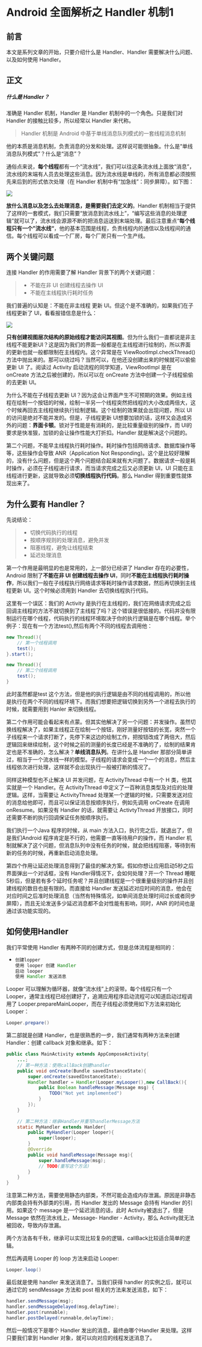 # Android 全面解析之 Handler 机制1

## 前言

本文是系列文章的开始，只要介绍什么是 Handler、Handler 需要解决什么问题、以及如何使用 Handler。

## 正文

##### 什么是 Handler？

准确是 Handler 机制，Handler 是 Handler 机制中的一个角色。只是我们对 Handler 的接触比较多，所以经常以 Handler 来代称。

> Handler 机制是 Android 中基于单线消息队列模式的一套线程消息机制

他的本质是消息机制，负责消息的分发和处理。这样说可能很抽象。什么是“单线消息队列模式”？什么是“消息”？

通俗点来说，**每个线程**都有一个“流水线”，我们可以往这条流水线上面放“消息”，流水线的末端有人员去处理这些消息。因为流水线是单线的，所有消息都必须按照先来后到的形式依次处理（在 Handler 机制中有“加急线”：同步屏障）。如下图：

![](/picture/data-01.image)

**放什么消息以及怎么去处理消息，是需要我们去定义的**。Handler 机制相当于提供了这样的一套模式，我们只需要“放消息到流水线上”，“编写这些消息的处理逻辑”就可以了，流水线会源源不断的把消息运送到末端处理。最后注意重点“**每个线程只有一个”流水线“**，他的基本范围是线程，负责线程内的通信以及线程间的通信。每个线程可以看成一个厂房，每个厂房只有一个生产线。

## 两个关键问题

连接 Handler 的作用需要了解 Handler 背景下的两个关键问题：

> - 不能在非 UI 创建线程去操作 UI
> - 不能在主线程执行耗时任务

我们普遍的认知是：不能在非主线程 更新 UI。但这个是不准确的，如果我们在子线程更新了 UI，看看报错信息是什么：

![](/picture/data-02.image)

**只有创建视图层次结构的原始线程才能访问其视图**。但为什么我们一直都说是非主线程不能更新UI？这是因为我们的界面一般都是在主线程进行绘制的，所以界面的更新也就一般都限制在主线程内。这个异常是在 ViewRootImpl.checkThread()方法中抛出来的。那可以绕过吗？当然可以，在他还没创建出来的时候就可以偷偷更新 UI 了。阅读过 Activity 启动流程的同学知道，ViewRootImpl 是在 onCreate 方法之后被创建的，所以可以在 onCreate 方法中创建一个子线程偷偷的去更新 UI。

为什么不能在子线程去更新 UI？因为这会让界面产生不可预期的效果。例如主线程在绘制一个按钮的时候，绘制一半另一个线程突然把线程的大小改成两倍大，这个时候再回去主线程继续执行绘制逻辑。这个绘制的效果就会出现问题，所以 UI 的访问是绝对不能并发的。但是，子线程更新 UI想要加锁的话，这样又会造成另外的问题：**界面卡顿**。锁对于性能是有消耗的，是比较重量级别的操作，而 UI的要求是快准狠，加锁的会让操作性能大打折扣。Handler 就是解决这个问题的。

第二个问题，不能早主线程执行耗时操作。耗时操作包括网络请求、数据库操作等等，这些操作会导致 ANR（Application Not Responding)。这个是比较好理解的，没有什么问题，但是这个两个问题结合起来就有大问题了。数据请求一般是耗时操作，必须在子线程进行请求，而当请求完成之后又必须更新 UI，UI 只能在主线程进行更新，这就导致必须**切换线程执行代码**。那么 Handler 得到重要性就体现出来了。

## 为什么要有 Handler？

先说结论：

> - 切换代码执行的线程
> - 按顺序规则的处理消息，避免并发
> - 阻塞线程，避免让线程结束
> - 延迟处理消息

第一个作用是最明显的也是常用的，上一部分已经讲了 Handler 存在的必要性，Android 限制了**不能在非 UI 创建线程去操作 UI**，同时**不能在主线程执行耗时操作**，所以我们一般在子线程执行网络请求等耗时操作请求数据，然后再切换到主线程更新 UI。这个时候必须用到 Handler 去切换线程执行代码。

这里有一个误区：我们的 Activity 是执行在主线程的，我们在网络请求完成之后回调主线程的方法不就切换到了主线程了吗？这个错误是很低接的。代码并没有限制运行在哪个线程，代码执行的线程环境取决于你的执行逻辑是在哪个线程。举个例子：现在有一个方法test(),然后有两个不同的线程去调用他：

```java
new Thread(){
    // 第一个线程调用
    test();
}.start();

new Thread(){
    // 第二个线程调用
    test();
}
```

此时虽然都是test 这个方法，但是他的执行逻辑是由不同的线程调用的，所以他是执行在两个不同的线程环境下。而我们想要把逻辑切换到另外一个进程去执行的时候，就需要用到 Hanler 来切换线程。

第二个作用可能会看起来有点蒙。但其实他解决了另一个问题：并发操作。虽然切换线程解决了，如果主线程正在绘制一个按钮，刚好测量好按钮的长宽，突然一个子线程来一个请求打断了，先停下来这边的绘制工作，把按钮改成了两倍大，然后逻辑回来继续绘制，这个时候之前的测量的长度已经是不准确的了，绘制的结果肯定也是不准确的，怎么解决？**单线消息队列**。在讲什么是 Handler 那部分简单讲过，相当于一个流水线一样的模型。子线程的请求会变成一个一个的消息，然后主线程依次进行处理，这样就不会出现执行一般被打断的情况了。

同样这种模型也不止解决 UI 并发问题，在 ActivityThread 中有一个 H 类，他其实就是一个 Handler。在 ActivityThread 中定义了一百种消息类型及对应的处理逻辑。这样，当需要让 ActivityThread 处理某一个逻辑的时候，只需要发送对应的消息给他即可，而且可以保证消息按顺序执行，例如先调用 onCreate 在调用 onResume。如果没有 Handler 的话，就需要让 ActivtyThread 开放接口，同时还需要不断的执行回调保证任务按顺序执行。

我们执行一个Java 程序的时候，从 main 方法入口，执行完之后，就退出了，但是我们Android 程序肯定是不行的，他需要一直等待用户的操作，而 Handler 机制就解决了这个问题，但消息队列中没有任务的时候，就会把线程阻塞，等待到有新的任务的时候，再重新启动消息处理。

第四个作用让延迟处理消息得到了最佳的解决方案。假如你想让应用启动5秒之后界面弹出一个对话框，没有 Handler得情况下，会如何处理？开一个 Thread 睡眠 5秒后，但是若有多个延时任务呢？并且创建线程是一个很重量级别的操作并且创建线程的数目也是有限的。而直接给 Handler 发送延迟对应时间的消息，他会在对应时间之后准时处理消息（当然有特殊情况，如单间消息处理时间过长或者同步屏障），而且无论发送多少延迟消息都不会对性能有影响，同时，ANR 的时间也是通过该功能实现的。

## 如何使用Handler

我们平常使用 Handler 有两种不同的创建方式，但是总体流程是相同的：

- ```java
  创建lopper
  使用 looper 创建 Handler
  启动 looper
  使用 Handler 发送消息
  ```

Looper 可以理解为循环器，就像“流水线”上的滚带。每个线程只有一个 Looper，通常主线程已经创建好了，追溯应用程序启动流程可以知道启动过程调用了 Looper.prepareMainLooper，而在子线程必须使用如下方法来初始化 Looper：

```java
Looper.prepare()
```

第二部就是创建 Handler，也是很熟悉的一步，我们通常有两种方法来创建 Handler：创建 callback 对象和继承。如下：

```java
public class MainActivity extends AppComposeActivity{
    ...;
    // 第一种方法：使用callBack创建handler
    public void onCreate(Bundle savedInstanceState){
        super.onCreate(savedInstanceState);
        Handler handler = Handler(Looper.myLooper(),new CallBack(){
            public Boolean handleMessage(Message msg) {
                TODO("Not yet implemented")
            }
        });
    }
    
    // 第二种方法：继承Handler并重写handlerMessage方法
    static MyHandler extends Hanlder{
        public MyHandler(Looper looper){
            super(looper);
        }
        @Override
        public void handleMessage(Message msg){
            super.handleMessage(msg);
            // TODO(重写这个方法)
        }
    }
}
```

注意第二种方法，需要使用静态内部类，不然可能会造成内存泄漏。原因是非静态内部类会持有外部类的引用，而 Handler 发出的 Message 会持有 Handler 的引用。如果这个 message 是一个延迟消息的话，此时 Activity被退出了，但是 Message 依然在流水线上，Message- Handler - Activity，那么 Activity就无法被回收，导致内存泄漏。

两个方法各有千秋，继承可以实现比较复杂的逻辑，callBack比较适合简单的逻辑。

然后再调用 Looper 的 loop 方法来启动 Looper:

```java
Looper.loop()
```

最后就是使用 handler 来发送消息了。当我们获得 handler 的实例之后，就可以通过它的 sendMessage 方法和 post 相关的方法来发送消息，如下：

```java
handler.sendMessage(msg);
handler.sendMessageDelayed(msg,delayTime);
handler.post(runnable);
handler.postDelayed(runnable,delayTime);
```

然后一般情况下是哪个 Handler 发出的消息，最终由哪个Handler 来处理。这样只要我们拿到 Handler 对象，就可以向对应的线程发送消息了。









